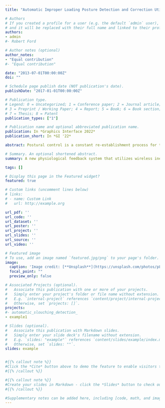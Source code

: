 ```yaml
---
title: "Automatic Improper Loading Posture Detection and Correction Utilizing Electrical Muscle Stimulation"

# Authors
# If you created a profile for a user (e.g. the default `admin` user), write the username (folder name) here 
# and it will be replaced with their full name and linked to their profile.
authors:
- admin
#- Robert Ford

# Author notes (optional)
author_notes:
- "Equal contribution"
#- "Equal contribution"

date: "2013-07-01T00:00:00Z"
doi: ""

# Schedule page publish date (NOT publication's date).
publishDate: "2017-01-01T00:00:00Z"

# Publication type.
# Legend: 0 = Uncategorized; 1 = Conference paper; 2 = Journal article;
# 3 = Preprint / Working Paper; 4 = Report; 5 = Book; 6 = Book section;
# 7 = Thesis; 8 = Patent
publication_types: ["1"]

# Publication name and optional abbreviated publication name.
publication: In *Graphics Interface 2022*
publication_short: In *GI '22*

abstract: Postural control is a constant re-establishment process for the maintenance of balance and stability. Asymmetric weight distribution (AWD), characterized by uneven leg loading, leads to increased instability, injury, and progressive deterioration of posture and gait. Postural self-correction is automatically affected by the human body in response to visual, vestibular, and proprioceptive sensory information. However, simultaneous cognitive loads can increase the demand for extra resources and require balance monitoring and correction techniques. We address these issues with a novel physiological feedback system that utilizes load sensors for AWD detection, and electrical muscle stimulation (EMS) for automatic correction and restoration of balance by affecting a counter-weight shift. In a user study involving 36 participants, we compare our automatic approach against two alternative feedback systems (Audio and Vibro-tactile). We find that our automatic approach delivered faster correction and outperformed alternative feedback mechanisms and perceived to be interesting, comfortable and a potential commercial product.

# Summary. An optional shortened abstract.
summary: A new physiological feedback system that utilizes wireless inertial measurement unit sensors to detect improper lifting techniques, and electrical muscle stimulation to automatically correct and restore safe and proper lifting posture to prevent injury of the lower back.

tags: []

# Display this page in the Featured widget?
featured: true

# Custom links (uncomment lines below)
# links:
# - name: Custom Link
#   url: http://example.org

url_pdf: ''
url_code: ''
url_dataset: ''
url_poster: ''
url_project: ''
url_slides: ''
url_source: ''
url_video: ''

# Featured image
# To use, add an image named `featured.jpg/png` to your page's folder. 
image:
  caption: 'Image credit: [**Unsplash**](https://unsplash.com/photos/pLCdAaMFLTE)'
  focal_point: ""
  preview_only: false

# Associated Projects (optional).
#   Associate this publication with one or more of your projects.
#   Simply enter your project's folder or file name without extension.
#   E.g. `internal-project` references `content/project/internal-project/index.md`.
#   Otherwise, set `projects: []`.
projects:
#- automatic_slouching_detection_
- example1

# Slides (optional).
#   Associate this publication with Markdown slides.
#   Simply enter your slide deck's filename without extension.
#   E.g. `slides: "example"` references `content/slides/example/index.md`.
#   Otherwise, set `slides: ""`.
slides: example


#{{% callout note %}}
#Click the *Cite* button above to demo the feature to enable visitors to import publication metadata into their reference management software.
#{{% /callout %}}

#{{% callout note %}}
#Create your slides in Markdown - click the *Slides* button to check out the example.
#{{% /callout %}}

#Supplementary notes can be added here, including [code, math, and images](https://wowchemy.com/docs/writing-markdown-latex/).
---
```

